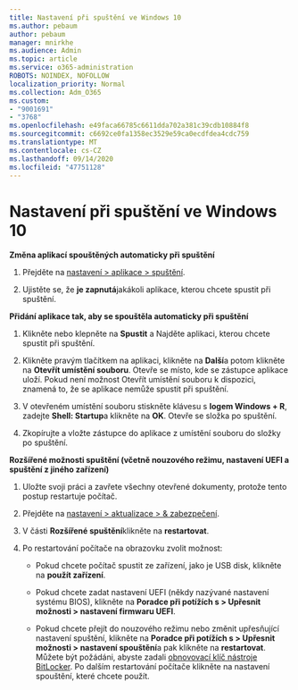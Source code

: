 ```yaml
---
title: Nastavení při spuštění ve Windows 10
ms.author: pebaum
author: pebaum
manager: mnirkhe
ms.audience: Admin
ms.topic: article
ms.service: o365-administration
ROBOTS: NOINDEX, NOFOLLOW
localization_priority: Normal
ms.collection: Adm_O365
ms.custom:
- "9001691"
- "3768"
ms.openlocfilehash: e49faca66785c6611dda702a381c39cdb10884f8
ms.sourcegitcommit: c6692ce0fa1358ec3529e59ca0ecdfdea4cdc759
ms.translationtype: MT
ms.contentlocale: cs-CZ
ms.lasthandoff: 09/14/2020
ms.locfileid: "47751128"
---
```

# <a name="startup-settings-in-windows-10"></a>Nastavení při spuštění ve Windows 10

**Změna aplikací spouštěných automaticky při spuštění**

1. Přejděte na [nastavení > aplikace > spuštění](ms-settings:startupapps?activationSource=GetHelp).

2. Ujistěte se, že **je zapnutá**jakákoli aplikace, kterou chcete spustit při spuštění.

**Přidání aplikace tak, aby se spouštěla automaticky při spuštění**

1. Klikněte nebo klepněte na **Spustit** a Najděte aplikaci, kterou chcete spustit při spuštění.

2. Klikněte pravým tlačítkem na aplikaci, klikněte na **Další**a potom klikněte na **Otevřít umístění souboru**. Otevře se místo, kde se zástupce aplikace uloží. Pokud není možnost Otevřít umístění souboru k dispozici, znamená to, že se aplikace nemůže spustit při spuštění.

3. V otevřeném umístění souboru stiskněte klávesu s **logem Windows + R**, zadejte **Shell: Startup**a klikněte na **OK**. Otevře se složka po spuštění.

4. Zkopírujte a vložte zástupce do aplikace z umístění souboru do složky po spuštění.

**Rozšířené možnosti spuštění (včetně nouzového režimu, nastavení UEFI a spuštění z jiného zařízení)**

1. Uložte svoji práci a zavřete všechny otevřené dokumenty, protože tento postup restartuje počítač.

2. Přejděte na [nastavení > aktualizace > & zabezpečení](ms-settings:recovery?activationSource=GetHelp).

3. V části **Rozšířené spuštění**klikněte na **restartovat**. 

4. Po restartování počítače na obrazovku zvolit možnost:

    - Pokud chcete počítač spustit ze zařízení, jako je USB disk, klikněte na **použít zařízení**.

    - Pokud chcete zadat nastavení UEFI (někdy nazývané nastavení systému BIOS), klikněte na **Poradce při potížích s > Upřesnit možnosti > nastavení firmwaru UEFI**. 

    - Pokud chcete přejít do nouzového režimu nebo změnit upřesňující nastavení spuštění, klikněte na **Poradce při potížích s > Upřesnit možnosti > nastavení spouštění**a pak klikněte na **restartovat**. Můžete být požádáni, abyste zadali [obnovovací klíč nástroje BitLocker](https://support.microsoft.com/help/4026181/windows-10-find-my-bitlocker-recovery-key). Po dalším restartování počítače klikněte na nastavení spouštění, které chcete použít.
